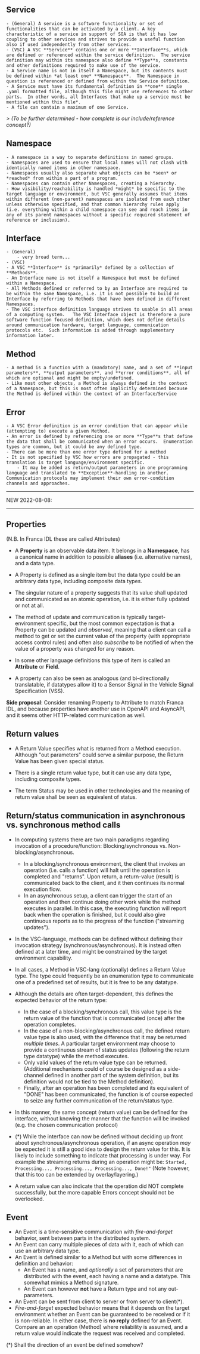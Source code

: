## Service
	- (General) A service is a software functionality or set of functionalities that can be activated by a client. A key characteristic of a service in support of SOA is that it has low coupling to other services and strives to provide a useful function also if used independently from other services.
	- (VSC) A VSC **Service** contains one or more **Interface**s, which are defined or referenced within the service definition.  The service definition may within its namespace also define **Type**s, constants and other definitions required to make use of the service.
	- A Service name is not in itself a Namespace, but its contents must be defined within *at least one* **Namespace**.  The Namespace in question is referenced or defined from within the Service definition.
	- A Service must have its fundamental definition in **one** single .yaml formatted file, although this file might use references to other parts.  In other words, all Interfaces that make up a service must be mentioned within this file*.
	- A file can contain a maximum of one Service.

_>	(To be further determined - how complete is our include/reference concept?)_

## Namespace
	- A namespace is a way to separate definitions in named groups.
	- Namespaces are used to ensure that local names will not clash with identically named items in other namespace.
	- Namespaces usually also separate what objects can be *seen* or *reached* from within a part of a program.
	- Namespaces can contain other Namespaces, creating a hierarchy.
	- How visibility/reachability is handled *might* be specific to the target language or environment, but VSC generally assumes that items within different (non-parent) namespaces are isolated from each other unless otherwise specified, and that common hierarchy rules apply (i.e. everything within a child namespace can see and reach items in any of its parent namespaces without a specific required statement of reference or inclusion).

## Interface
	- (General)
		- very broad term...
	- (VSC)
	- A VSC **Interface** is *primarily* defined by a collection of **Methods**.
	- An Interface name is not itself a Namespace but must be defined within a Namespace.
	- All Methods defined or referred to by an Interface are required to be within the same Namespace, i.e. it is not possible to build an Interface by referring to Methods that have been defined in different Namespaces.
	- The VSC interface definition language strives to usable in all areas of a computing system.   The VSC Interface object is therefore a pure software function focused definition, which does not define details around communication hardware, target language, communication protocols etc.  Such information is added through supplementary information later.

## Method
	- A method is a function with a (mandatory) name, and a set of **input parameters**, **output parameters**, and **error conditions**, all of which are optional and might be empty/undefined.
	- Like most other objects, a Method is always defined in the context of a Namespace, but this is most often implicitly determined because the Method is defined within the context of an Interface/Service

## Error
	- A VSC Error definition is an error condition that can appear while (attempting to) execute a given Method.
	- An error is defined by referencing one or more **Type**s that define the data that shall be communicated when an error occurs.  Enumeration types are common, but it could be any defined type.
	- There can be more than one error type defined for a method
	- It is not specified by VSC how errors are propagated - this translation is target language/environment specific.
		- It may be added as return/output parameters in one programming language and translated to **Exception**-handling in another.  Communication protocols may implement their own error-condition channels and approaches.

----

NEW 2022-08-08:

----

## Properties

(N.B. In Franca IDL these are called Attributes)

- A **Property** is an observable data item.  It belongs in a **Namespace**, has a canonical name in addition to possible **aliases** (i.e. alternative names), and a data type.
- A Property is defined as a single item but the data type could be an arbitrary data type, including composite data types.
- The singular nature of a property suggests that its value shall updated and communicated as an atomic operation, i.e. it is either fully updated or not at all.

- The method of update and communication is typically target-environment specific, but the most common expectation is that a Property can be updated and _observed_, meaning that a client can call a method to get or set the current value of the property (with appropriate access control rules) and often also _subscribe_ to be notified of when the value of a property was changed for any reason.
- In some other language definitions this type of item is called an **Attribute** or **Field**.
- A property can also be seen as analogous (and bi-directionally translatable, if datatypes allow it) to a Sensor Signal in the Vehicle Signal Specification (VSS).

**Side proposal**: Consider renaming Property to Attribute to match Franca IDL, and because properties have another use in OpenAPI and AsyncAPI, and it seems other HTTP-related communication as well.


## Return values

- A Return Value specifies what is returned from a Method execution.  Although "out parameters" could serve a similar purpose, the Return Value has been given special status.

- There is a single return value type, but it can use any data type, including composite types.

- The term Status may be used in other technologies and the meaning of return value shall be seen as equivalent of status.


## Return/status communication in asynchronous vs. synchronous method calls

- In computing systems there are two main paradigms regarding invocation of a procedure/function: Blocking/synchronous vs. Non-blocking/asynchronous.

  - In a blocking/synchronous environment, the client that invokes an operation (i.e. calls a function) will halt until the operation is completed and "returns".  Upon return, a return-value (result) is communicated back to the client, and it then continues its normal execution flow.
  - In an asynchronous setup, a client can trigger the start of an operation and then continue doing other work while the method executes in parallel.  In this case, the executing function will report back when the operation is finished, but it could also give continuous reports as to the progress of the function ("streaming updates").

- In the VSC-language, methods can be defined without defining their invocation strategy (synchronous/asynchronous). It is instead often defined at a later time, and might be constrained by the target environment capability.

- In all cases, a Method in VSC-lang (optionally) defines a Return Value type.  The type could frequently be an enumeration type to communicate one of a predefined set of results, but it is free to be any datatype.

- Although the details are often target-dependent, this defines the expected behavior of the return type:
  - In the case of a blocking/synchronous call, this value type is the return value of the function that is communicated (once) after the operation completes.
  - In the case of a non-blocking/asynchronous call, the defined return value type is also used, with the difference that it may be returned _multiple times_.  A particular target environment may choose to provide a continuous stream of status updates (following the return type datatype) while the method executes.
  - Only valid values of the return value type can be returned.  (Additional mechanisms could of course be designed as a side-channel defined in another part of the system definition, but its definition would not be tied to the Method definition).
  - Finally, after an operation has been completed and its equivalent of "DONE" has been communicated, the function is of course expected to seize any further communication of the return/status type.

- In this manner, the same concept (return value) can be defined for the interface, without knowing the manner that the function will be invoked (e.g. the chosen communication protocol)

- (\*) While the interface can now be defined without deciding up front about synchronous/asynchronous operation, if an async operation _may_ be expected it is still a good idea to design the return value for this.  It is likely to include something to indicate that processing is under way.  For example the streaming returns during an operation might be:
`Started, Processing..., Processing..., Processing..., Done!"`  (Note however, that this too can be extended by overlay/layering.)

- A return value can also indicate that the operation did NOT complete successfully, but the more capable Errors concept should not be overlooked.


## Event

- An Event is a time-sensitive communication with _fire-and-forget_ behavior, sent between parts in the distributed system.
- An Event can carry multiple pieces of data with it, each of which can use an arbitrary data type.
- An Event is defined similar to a Method but with some differences in definition and behavior:
  - An Event has a name, and _optionally_ a set of parameters that are distributed with the event, each having a name and a datatype.  This somewhat mimics a Method signature.
  - An Event can however **not** have a Return type and not any out-parameters.
- An Event can be sent from client to server or from server to client(\*).
- _Fire-and-forget_ expected behavior means that it depends on the target environment whether an Event can be guaranteed to be received or if it is non-reliable.  In either case, there is **no reply** defined for an Event.  Compare an an operation (Method) where reliability is assumed, and a return value would indicate the request was received and completed.

(\*) Shall the direction of an event be defined somehow?

